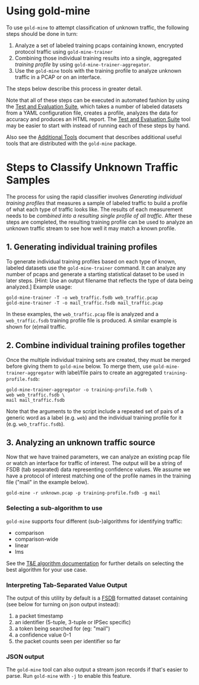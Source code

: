 # Using gold-mine

To use `gold-mine` to attempt classification of unknown traffic, the
following steps should be done in turn:

1. Analyze a set of labeled training pcaps containing known, encrypted
   protocol traffic using `gold-mine-trainer`
2. Combining those individual training results into a single,
   aggregated *training profile* by using
   `gold-mine-trainer-aggregator`.
3. Use the `gold-mine` tools with the training profile to analyze
   unknown traffic in a PCAP or on an interface.

The steps below describe this process in greater detail.

Note that all of these steps can be executed in automated fashion by
using the [Test and Evaluation Suite](tande), which takes a number of
labeled datasets from a YAML configuration file, creates a profile,
analyzes the data for accuracy and produces an HTML report.  The [Test
and Evaluation Suite](tande) tool may be easier to start with instead
of running each of these steps by hand.

Also see the [Additional Tools](tools) document that describes
additional useful tools that are distributed with the `gold-mine`
package.

# Steps to Classify Unknown Traffic Samples

The process for using the rapid classifier involves *Generating
individual training profiles* that measures a sample of labeled
traffic to build a profile of what each type of traffic looks like.
The results of each measurement needs to be *combined into a resulting
single profile of all traffic*.  After these steps are completed, the
resulting training profile can be used to analyze an unknown traffic
stream to see how well it may match a known profile.

## 1. Generating individual training profiles

To generate individual training profiles based on each type of known,
labeled datasets use the `gold-mine-trainer` command.  It can analyze
any number of pcaps and generate a starting statistical dataset to be
used in later steps.  [Hint: Use an output filename that reflects the
type of data being analyzed.]  Example usage:

    gold-mine-trainer -T -o web_traffic.fsdb web_traffic.pcap
    gold-mine-trainer -T -o mail_traffic.fsdb mail_traffic.pcap

In these examples, the `web_traffic.pcap` file is analyzed and a
`web_traffic.fsdb` training profile file is produced.  A similar
example is shown for (e)mail traffic.

## 2. Combine individual training profiles together

Once the multiple individual training sets are created, they must be
merged before giving them to `gold-mine` below.  To merge them, use
`gold-mine-trainer-aggregator` with label/file pairs to create an
aggregated `training-profile.fsdb`:

    gold-mine-trainer-aggregator -o training-profile.fsdb \
    web web_traffic.fsdb \
    mail mail_traffic.fsdb

Note that the arguments to the script include a repeated set of pairs
of a generic word as a label (e.g. `web`) and the individual training
profile for it (e.g. `web_traffic.fsdb`).

## 3. Analyzing an unknown traffic source

Now that we have trained parameters, we can analyze an existing pcap
file or watch an interface for traffic of interest.  The output will
be a string of FSDB (tab separated) data representing confidence
values.  We assume we have a protocol of interest matching one of the
profile names in the training file ("mail" in the example below).

    gold-mine -r unknown.pcap -p training-profile.fsdb -g mail

### Selecting a sub-algorithm to use

`gold-mine` supports four different (sub-)algorithms for identifying
traffic:

- comparison
- comparison-wide
- linear
- lms

See the [T&E algorithm documentation](tande) for further
details on selecting the best algorithm for your use case.

### Interpreting Tab-Separated Value Output

The output of this utility by default is a
[FSDB](https://pyfsdb.readthedocs.io/en/latest/doc.html) formatted
dataset containing (see below for turning on json output instead):

1. a packet timestamp
2. an identifier (5-tuple, 3-tuple or IPSec specific)
3. a token being searched for (eg: "mail")
4. a confidence value 0-1
5. the packet counts seen per identifier so far

### JSON output

The `gold-mine` tool can also output a stream json records if that's
easier to parse.  Run `gold-mine` with `-j` to enable this feature.
